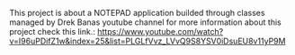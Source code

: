 This project is about a NOTEPAD application builded through classes managed by Drek Banas youtube channel for more information about this project check this link.:
https://www.youtube.com/watch?v=I96uPDifZ1w&index=25&list=PLGLfVvz_LVvQ9S8YSV0iDsuEU8v11yP9M
